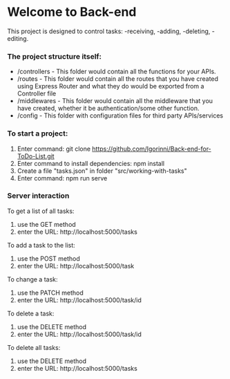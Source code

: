 # Welcome to Back-end 

This project is designed to control tasks: -receiving, -adding, -deleting, -editing.


### The project structure itself:

- /controllers - This folder would contain all the functions for your APIs.
- /routes - This folder would contain all the routes that you have created using Express Router and what they do would be exported from a Controller file
- /middlewares - This folder would contain all the middleware that you have created, whether it be authentication/some other function.
- /config - This folder with configuration files for third party APIs/services


### To start a project:
1) Enter command: git clone https://github.com/Igorinni/Back-end-for-ToDo-List.git 
2) Enter command to install dependencies: npm install
3) Сreate a file "tasks.json" in folder "src/working-with-tasks"
4) Enter command: npm run serve


### Server interaction

To get a list of all tasks: 
1) use the GET method 
2) enter the URL: http://localhost:5000/tasks

To add a task to the list:
1) use the POST method
2) enter the URL: http://localhost:5000/task

To change a task:
1) use the PATCH method
2) enter the URL: http://localhost:5000/task/id

To delete a task:
1) use the DELETE method
2) enter the URL: http://localhost:5000/task/id

To delete all tasks:
1) use the DELETE method
2) enter the URL: http://localhost:5000/tasks